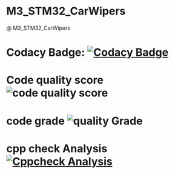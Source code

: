 # M3_STM32_CarWipers

@ M3_STM32_CarWipers

# Codacy Badge: [![Codacy Badge](https://app.codacy.com/project/badge/Grade/d1481f91746a4da0b20130d84d2ef230)](https://www.codacy.com/gh/pradeeppisini/M3_STM32_CarWipers/dashboard?utm_source=github.com&amp;utm_medium=referral&amp;utm_content=pradeeppisini/M3_STM32_CarWipers&amp;utm_campaign=Badge_Grade)

# Code quality score ![code quality score](https://api.codiga.io/project/33328/score/svg)

# code grade ![quality Grade](https://api.codiga.io/project/33328/status/svg)

# cpp check Analysis [![Cppcheck Analysis](https://github.com/pradeeppisini/M3_STM32_CarWipers/actions/workflows/cppcheck_Analyse.yml/badge.svg)](https://github.com/pradeeppisini/M3_STM32_CarWipers/actions/workflows/cppcheck_Analyse.yml)
